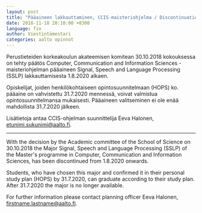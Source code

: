 ```yaml
---
layout: post
title: "Pääaineen lakkauttaminen, CCIS-maisteriohjelma / Discontinuation of the major, CCIS master's programme"
date: 2018-11-18 20:10:00 +0300
language: fin
author: Viestintämestari
categories: aalto opinnot
---
```

Perustieteiden korkeakoulun akateemisen komitean 30.10.2018 kokouksessa on tehty päätös Computer, Communication and Information Sciences -maisteriohjelman pääaineen Signal, Speech and Language Processing (SSLP) lakkauttamisesta 1.8.2020 alkaen.

Opiskelijat, joiden henkilökohtaiseen opintosuunnitelmaan (HOPS) ko. pääaine on vahvistettu 31.7.2020 mennessä, voivat valmistua opintosuunnitelmansa mukaisesti. Pääaineen valitseminen ei ole enää mahdollista 31.7.2020 jälkeen.

Lisätietoja antaa CCIS-ohjelman suunnittelija Eeva Halonen, etunimi.sukunimi@aalto.fi.

---

With the decision by the Academic committee of the School of Science on 30.10.2018 the Major Signal, Speech and Language Processing (SSLP) of the Master's programme in Computer, Communication and Information Sciences, has been discontinued from 1.8.2020 onwards.

Students, who have chosen this major and confirmed it in their personal study plan (HOPS) by 31.7.2020, can graduate according to their study plan. After 31.7.2020 the major is no longer available.

For further information please contact planning officer Eeva Halonen, firstname.lastname@aalto.fi.